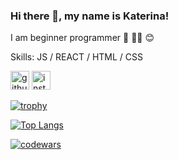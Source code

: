 ### Hi there 👋, my name is Katerina!
I am beginner programmer 🌱 👩‍💻 😊 

Skills: JS / REACT / HTML / CSS


[<img src='https://cdn.jsdelivr.net/npm/simple-icons@3.0.1/icons/github.svg' alt='github' height='30'>](https://github.com/ladykot)  [<img src='https://cdn.jsdelivr.net/npm/simple-icons@3.0.1/icons/instagram.svg' alt='instagram' height='30'>](https://www.instagram.com/akilina-design/)  

[![trophy](https://github-profile-trophy.vercel.app/?username=ladykot)](https://github.com/ryo-ma/github-profile-trophy)

[![Top Langs](https://github-readme-stats.vercel.app/api/top-langs/?username=ladykot)](https://github.com/anuraghazra/github-readme-stats)

[![codewars](https://www.codewars.com/users/ladykot/badges/small)](https://www.codewars.com/users/ladykot) 


